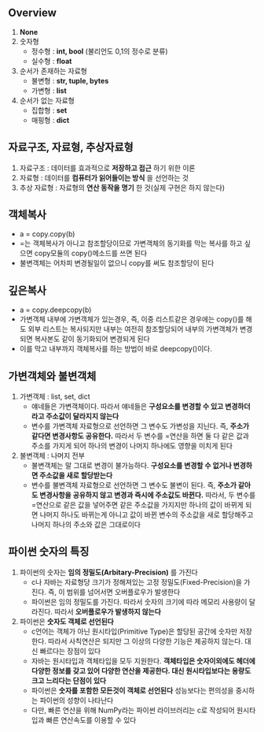 ## Overview

1. **None**
2. 숫자형
	- 정수형 : **int, bool** (불리언도 0,1의 정수로 분류)
	- 실수형 : **float**
3. 순서가 존재하는 자료형
	- 불변형 : **str, tuple, bytes**
	- 가변형 : **list**
4. 순서가 없는 자료형
	- 집합형 : **set**
	- 매핑형 : **dict**

## 자료구조, 자료형, 추상자료형

1. 자료구조 : 데이터를 효과적으로 **저장하고 접근** 하기 위한 이론
2. 자료형 : 데이터를 **컴퓨터가 읽어들이는 방식** 을 선언하는 것
3. 추상 자료형 : 자료형의 **연산 동작을 명기** 한 것(실제 구현은 하지 않는다)

## 객체복사

- a = copy.copy(b)
- =는 객체복사가 아니고 참조할당이므로 가변객체의 동기화를 막는 복사를 하고 싶으면 copy모듈의 copy()메소드를 쓰면 된다
- 불변객체는 어차피 변경될일이 없으니 copy를 써도 참조할당이 된다

## 깊은복사

- a = copy.deepcopy(b)
- 가변객체 내부에 가변객체가 있는경우, 즉, 이중 리스트같은 경우에는 copy()를 해도 외부 리스트는 복사되지만 내부는 여전히 참조할당되어 내부의 가변객체가 변경되면 복사본도 같이 동기화되어 변경되게 된다
- 이를 막고 내부까지 객체복사를 하는 방법이 바로 deepcopy()이다.

## 가변객체와 불변객체

1. 가변객체 : list, set, dict
	- 얘네들은 가변객체이다. 따라서 얘네들은 **구성요소를 변경할 수 있고 변경하더라고 주소값이 달라지지 않는다**
	- 변수를 가변객체 자료형으로 선언하면 그 변수도 가변성을 지닌다. 즉, **주소가 같다면 변경사항도 공유한다.** 따라서 두 변수를 =연산을 하면 둘 다 같은 값과 주소를 가지게 되어 하나의 변경이 나머지 하나에도 영향을 미치게 된다
2. 불변객체 : 나머지 전부
	- 불변객체는 말 그대로 변경이 불가능하다. **구성요소를 변경할 수 없거나 변경하면 주소값을 새로 할당받는다**
	- 변수를 불변객체 자료형으로 선언하면 그 변수도 불변이 된다. 즉, **주소가 같아도 변경사항을 공유하지 않고 변경과 즉시에 주소값도 바뀐다.** 따라서, 두 변수를 =연산으로 같은 값을 넣어주면 같은 주소값을 가지지만 하나의 값이 바뀌게 되면 나머지 하나도 바뀌는게 아니고 값이 바뀐 변수의 주소값을 새로 할당해주고 나머지 하나의 주소와 값은 그대로이다

## 파이썬 숫자의 특징

1. 파이썬의 숫자는 **임의 정밀도(Arbitary-Precision)** 를 가진다
	- c나 자바는 자료형당 크기가 정해져있는 고정 정밀도(Fixed-Precision)을 가진다. 즉, 이 범위를 넘어서면 오버플로우가 발생한다
	- 파이썬은 임의 정밀도를 가진다. 따라서 숫자의 크기에 따라 메모리 사용량이 달라진다. 따라서 **오버플로우가 발생하지 않는다**
2. 파이썬은 **숫자도 객체로 선언된다**
	- c언어는 객체가 아닌 원시타입(Primitive Type)은 할당된 공간에 숫자만 저장한다. 따라서 사칙연산은 되지만 그 이상의 다양한 기능은 제공하지 않는다. 대신 빠르다는 장점이 있다
	- 자바는 원시타입과 객체타입을 모두 지원한다. **객체타입은 숫자이외에도 헤더에 다양한 정보를 갖고 있어 다양한 연산을 제공한다. 대신 원시타입보다는 용량도 크고 느리다는 단점이 있다**
	- 파이썬은 **숫자를 포함한 모든것이 객체로 선언된다** 성능보다는 편의성을 중시하는 파이썬의 성향이 나타난다
	- 다만, 빠른 연산을 위해 NumPy라는 파이썬 라이브러리는 c로 작성되어 원시타입과 빠른 연산속도를 이용할 수 있다